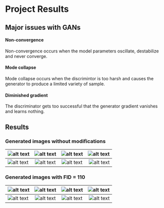 # Project Results

## Major issues with GANs

#### Non-convergence
Non-convergence occurs when the model parameters oscillate, destabilize and never converge.

#### Mode collapse
Mode collapse occurs when  the discrimintor is too harsh and causes the generator to produce a limited variety of sample.

#### Diminished gradient
The discriminator gets too successful that the generator gradient vanishes and learns nothing.


## Results

### Generated images without modifications
|  ![alt text](https://github.com/pejner/keras-gan/blob/master/images/output_no_changes/50000_0.png "original_Image1") | ![alt text](https://github.com/pejner/keras-gan/blob/master/images/output_no_changes/50000_11.png "original_Image2")   | ![alt text](https://github.com/pejner/keras-gan/blob/master/images/output_no_changes/50000_13.png "original_Image3")  | ![alt text](https://github.com/pejner/keras-gan/blob/master/images/output_no_changes/50000_36.png "original_Image4")  |
| ------- |:-------------:| :-------:| ----------:|
| ![alt text](https://github.com/pejner/keras-gan/blob/master/images/output_no_changes/50000_66.png "original_Image5")   | ![alt text](https://github.com/pejner/keras-gan/blob/master/images/output_no_changes/50000_83.png "original_Image6")   | ![alt text](https://github.com/pejner/keras-gan/blob/master/images/output_no_changes/50000_183.png "original_Image7")   | ![alt text](https://github.com/pejner/keras-gan/blob/master/images/output_no_changes/50000_248.png "original_Image8")   |

### Generated images with FID = 110
|  ![alt text](https://github.com/pejner/keras-gan/blob/master/images/output_with_tweaking/50000_124.png "tweaked_Image1") | ![alt text](https://github.com/pejner/keras-gan/blob/master/images/output_with_tweaking/50000_131.png "tweaked_Image2")   | ![alt text](https://github.com/pejner/keras-gan/blob/master/images/output_with_tweaking/50000_133.png "tweaked_Image3")  | ![alt text](https://github.com/pejner/keras-gan/blob/master/images/output_with_tweaking/50000_138.png "tweaked_Image4")  |
| ------- |:-------------:| :-------:| ----------:|
| ![alt text](https://github.com/pejner/keras-gan/blob/master/images/output_with_tweaking/50000_149.png "tweaked_Image5")   | ![alt text](https://github.com/pejner/keras-gan/blob/master/images/output_with_tweaking/50000_153.png "tweaked_Image6")   | ![alt text](https://github.com/pejner/keras-gan/blob/master/images/output_with_tweaking/50000_156.png "tweaked_Image7")   | ![alt text](https://github.com/pejner/keras-gan/blob/master/images/output_with_tweaking/50000_157.png "tweaked_Image8")   |












